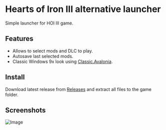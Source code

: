 # Hearts of Iron III alternative launcher
Simple launcher for HOI III game. 

## Features
* Allows to select mods and DLC to play. 
* Autosave last selected mods.
* Classic Windows 9x look using [Classic.Avalonia](https://github.com/BAndysc/Classic.Avalonia).

## Install
Download latest release from [Releases](https://github.com/Zeon8/Hoi3Launcher/releases) and extract all files to the game folder.

## Screenshots
![Image](https://github.com/user-attachments/assets/e8ac20a1-cfd6-4616-acca-15753bebcf13)